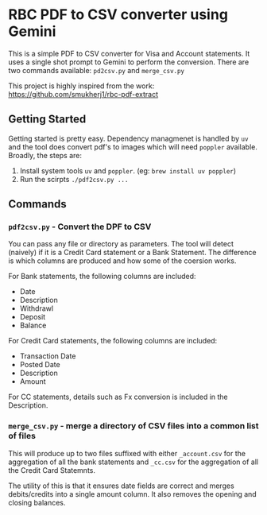 # RBC PDF to CSV converter using Gemini

This is a simple PDF to CSV converter for Visa and Account statements. It uses a single shot prompt to Gemini to perform
the conversion. There are two commands available: `pd2csv.py` and `merge_csv.py`

This project is highly inspired from the work: https://github.com/smukherj1/rbc-pdf-extract

## Getting Started

Getting started is pretty easy. Dependency managmenet is handled by `uv` and the tool does convert pdf's to images which will need `poppler` available. Broadly, the steps are:

1. Install system tools `uv` and `poppler`. (eg: `brew install uv poppler`)
2. Run the scirpts `./pdf2csv.py ...`

## Commands

### `pdf2csv.py` - Convert the DPF to CSV

You can pass any file or directory as parameters. The tool will detect (naively) if it is a Credit Card statement or a
Bank Statement. The difference is which columns are produced and how some of the coersion works.

For Bank statements, the following columns are included:

* Date
* Description
* Withdrawl
* Deposit
* Balance

For Credit Card statements, the following columns are included:

* Transaction Date
* Posted Date
* Description
* Amount

For CC statements, details such as Fx conversion is included in the Description.

### `merge_csv.py` - merge a directory of CSV files into a common list of files

This will produce up to two files suffixed with either `_account.csv` for the aggregation of all the bank statements and `_cc.csv` for the aggregation of all the Credit Card Statemnts.

The utility of this is that it ensures date fields are correct and merges debits/credits into a single amount column. It also removes the opening and closing balances.
